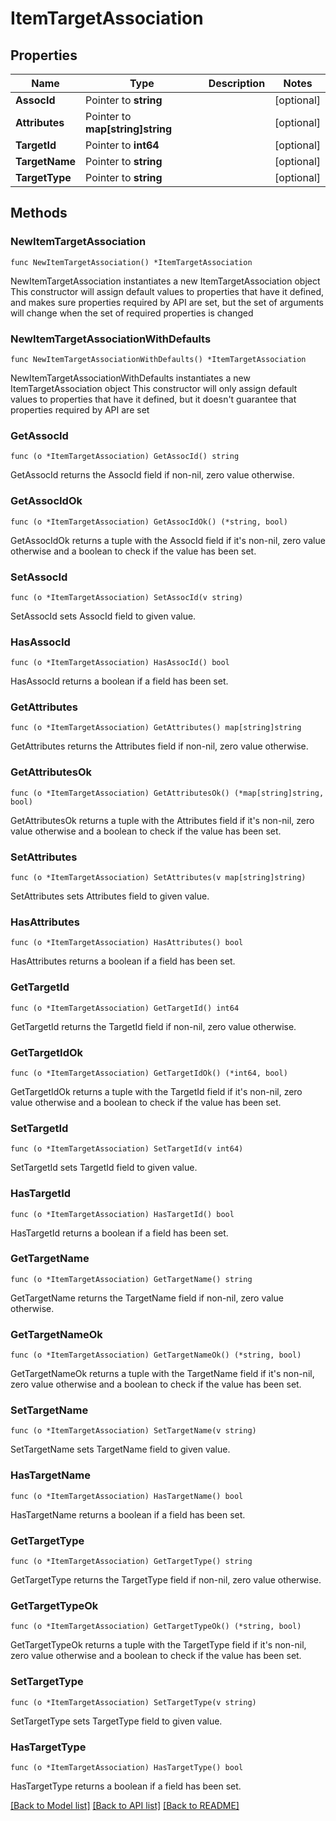 # ItemTargetAssociation

## Properties

Name | Type | Description | Notes
------------ | ------------- | ------------- | -------------
**AssocId** | Pointer to **string** |  | [optional] 
**Attributes** | Pointer to **map[string]string** |  | [optional] 
**TargetId** | Pointer to **int64** |  | [optional] 
**TargetName** | Pointer to **string** |  | [optional] 
**TargetType** | Pointer to **string** |  | [optional] 

## Methods

### NewItemTargetAssociation

`func NewItemTargetAssociation() *ItemTargetAssociation`

NewItemTargetAssociation instantiates a new ItemTargetAssociation object
This constructor will assign default values to properties that have it defined,
and makes sure properties required by API are set, but the set of arguments
will change when the set of required properties is changed

### NewItemTargetAssociationWithDefaults

`func NewItemTargetAssociationWithDefaults() *ItemTargetAssociation`

NewItemTargetAssociationWithDefaults instantiates a new ItemTargetAssociation object
This constructor will only assign default values to properties that have it defined,
but it doesn't guarantee that properties required by API are set

### GetAssocId

`func (o *ItemTargetAssociation) GetAssocId() string`

GetAssocId returns the AssocId field if non-nil, zero value otherwise.

### GetAssocIdOk

`func (o *ItemTargetAssociation) GetAssocIdOk() (*string, bool)`

GetAssocIdOk returns a tuple with the AssocId field if it's non-nil, zero value otherwise
and a boolean to check if the value has been set.

### SetAssocId

`func (o *ItemTargetAssociation) SetAssocId(v string)`

SetAssocId sets AssocId field to given value.

### HasAssocId

`func (o *ItemTargetAssociation) HasAssocId() bool`

HasAssocId returns a boolean if a field has been set.

### GetAttributes

`func (o *ItemTargetAssociation) GetAttributes() map[string]string`

GetAttributes returns the Attributes field if non-nil, zero value otherwise.

### GetAttributesOk

`func (o *ItemTargetAssociation) GetAttributesOk() (*map[string]string, bool)`

GetAttributesOk returns a tuple with the Attributes field if it's non-nil, zero value otherwise
and a boolean to check if the value has been set.

### SetAttributes

`func (o *ItemTargetAssociation) SetAttributes(v map[string]string)`

SetAttributes sets Attributes field to given value.

### HasAttributes

`func (o *ItemTargetAssociation) HasAttributes() bool`

HasAttributes returns a boolean if a field has been set.

### GetTargetId

`func (o *ItemTargetAssociation) GetTargetId() int64`

GetTargetId returns the TargetId field if non-nil, zero value otherwise.

### GetTargetIdOk

`func (o *ItemTargetAssociation) GetTargetIdOk() (*int64, bool)`

GetTargetIdOk returns a tuple with the TargetId field if it's non-nil, zero value otherwise
and a boolean to check if the value has been set.

### SetTargetId

`func (o *ItemTargetAssociation) SetTargetId(v int64)`

SetTargetId sets TargetId field to given value.

### HasTargetId

`func (o *ItemTargetAssociation) HasTargetId() bool`

HasTargetId returns a boolean if a field has been set.

### GetTargetName

`func (o *ItemTargetAssociation) GetTargetName() string`

GetTargetName returns the TargetName field if non-nil, zero value otherwise.

### GetTargetNameOk

`func (o *ItemTargetAssociation) GetTargetNameOk() (*string, bool)`

GetTargetNameOk returns a tuple with the TargetName field if it's non-nil, zero value otherwise
and a boolean to check if the value has been set.

### SetTargetName

`func (o *ItemTargetAssociation) SetTargetName(v string)`

SetTargetName sets TargetName field to given value.

### HasTargetName

`func (o *ItemTargetAssociation) HasTargetName() bool`

HasTargetName returns a boolean if a field has been set.

### GetTargetType

`func (o *ItemTargetAssociation) GetTargetType() string`

GetTargetType returns the TargetType field if non-nil, zero value otherwise.

### GetTargetTypeOk

`func (o *ItemTargetAssociation) GetTargetTypeOk() (*string, bool)`

GetTargetTypeOk returns a tuple with the TargetType field if it's non-nil, zero value otherwise
and a boolean to check if the value has been set.

### SetTargetType

`func (o *ItemTargetAssociation) SetTargetType(v string)`

SetTargetType sets TargetType field to given value.

### HasTargetType

`func (o *ItemTargetAssociation) HasTargetType() bool`

HasTargetType returns a boolean if a field has been set.


[[Back to Model list]](../README.md#documentation-for-models) [[Back to API list]](../README.md#documentation-for-api-endpoints) [[Back to README]](../README.md)


